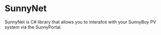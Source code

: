# SunnyNet

SunnyNet is C# library that allows you to interafce with your SunnyBoy PV system via the SunnyPortal.
